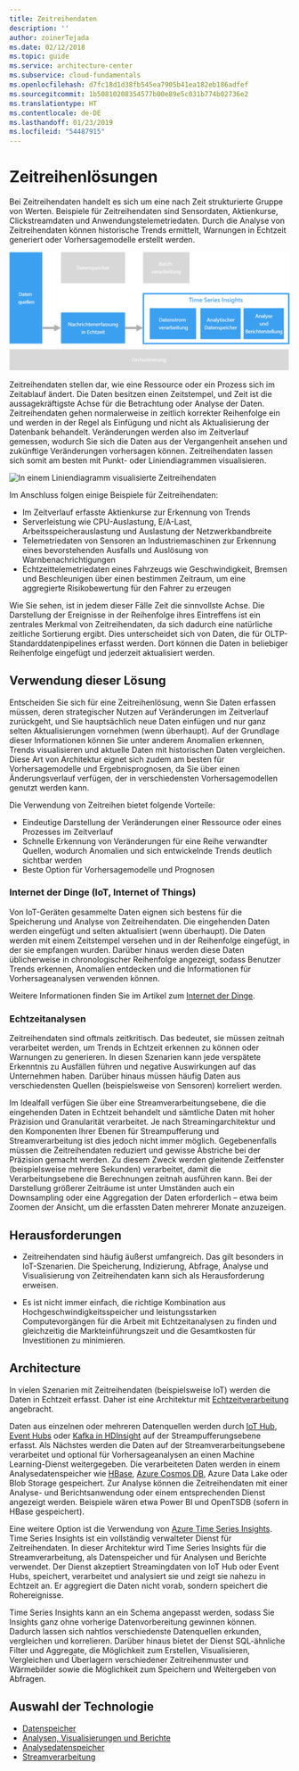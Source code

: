 ```yaml
---
title: Zeitreihendaten
description: ''
author: zoinerTejada
ms.date: 02/12/2018
ms.topic: guide
ms.service: architecture-center
ms.subservice: cloud-fundamentals
ms.openlocfilehash: d7fc18d1d38fb545ea7905b41ea182eb186adfef
ms.sourcegitcommit: 1b50810208354577b00e89e5c031b774b02736e2
ms.translationtype: HT
ms.contentlocale: de-DE
ms.lasthandoff: 01/23/2019
ms.locfileid: "54487915"
---
```

# <a name="time-series-solutions"></a>Zeitreihenlösungen

Bei Zeitreihendaten handelt es sich um eine nach Zeit strukturierte Gruppe von Werten. Beispiele für Zeitreihendaten sind Sensordaten, Aktienkurse, Clickstreamdaten und Anwendungstelemetriedaten. Durch die Analyse von Zeitreihendaten können historische Trends ermittelt, Warnungen in Echtzeit generiert oder Vorhersagemodelle erstellt werden.

![Time Series Insights](./images/time-series-insights.png)

Zeitreihendaten stellen dar, wie eine Ressource oder ein Prozess sich im Zeitablauf ändert. Die Daten besitzen einen Zeitstempel, und Zeit ist die aussagekräftigste Achse für die Betrachtung oder Analyse der Daten. Zeitreihendaten gehen normalerweise in zeitlich korrekter Reihenfolge ein und werden in der Regel als Einfügung und nicht als Aktualisierung der Datenbank behandelt. Veränderungen werden also im Zeitverlauf gemessen, wodurch Sie sich die Daten aus der Vergangenheit ansehen und zukünftige Veränderungen vorhersagen können. Zeitreihendaten lassen sich somit am besten mit Punkt- oder Liniendiagrammen visualisieren.

![In einem Liniendiagramm visualisierte Zeitreihendaten](./images/time-series-chart.png)

Im Anschluss folgen einige Beispiele für Zeitreihendaten:

- Im Zeitverlauf erfasste Aktienkurse zur Erkennung von Trends
- Serverleistung wie CPU-Auslastung, E/A-Last, Arbeitsspeicherauslastung und Auslastung der Netzwerkbandbreite
- Telemetriedaten von Sensoren an Industriemaschinen zur Erkennung eines bevorstehenden Ausfalls und Auslösung von Warnbenachrichtigungen
- Echtzeittelemetriedaten eines Fahrzeugs wie Geschwindigkeit, Bremsen und Beschleunigen über einen bestimmen Zeitraum, um eine aggregierte Risikobewertung für den Fahrer zu erzeugen

Wie Sie sehen, ist in jedem dieser Fälle Zeit die sinnvollste Achse. Die Darstellung der Ereignisse in der Reihenfolge ihres Eintreffens ist ein zentrales Merkmal von Zeitreihendaten, da sich dadurch eine natürliche zeitliche Sortierung ergibt. Dies unterscheidet sich von Daten, die für OLTP-Standarddatenpipelines erfasst werden. Dort können die Daten in beliebiger Reihenfolge eingefügt und jederzeit aktualisiert werden.

## <a name="when-to-use-this-solution"></a>Verwendung dieser Lösung

Entscheiden Sie sich für eine Zeitreihenlösung, wenn Sie Daten erfassen müssen, deren strategischer Nutzen auf Veränderungen im Zeitverlauf zurückgeht, und Sie hauptsächlich neue Daten einfügen und nur ganz selten Aktualisierungen vornehmen (wenn überhaupt). Auf der Grundlage dieser Informationen können Sie unter anderem Anomalien erkennen, Trends visualisieren und aktuelle Daten mit historischen Daten vergleichen. Diese Art von Architektur eignet sich zudem am besten für Vorhersagemodelle und Ergebnisprognosen, da Sie über einen Änderungsverlauf verfügen, der in verschiedensten Vorhersagemodellen genutzt werden kann.

Die Verwendung von Zeitreihen bietet folgende Vorteile:

- Eindeutige Darstellung der Veränderungen einer Ressource oder eines Prozesses im Zeitverlauf
- Schnelle Erkennung von Veränderungen für eine Reihe verwandter Quellen, wodurch Anomalien und sich entwickelnde Trends deutlich sichtbar werden
- Beste Option für Vorhersagemodelle und Prognosen

### <a name="internet-of-things-iot"></a>Internet der Dinge (IoT, Internet of Things)

Von IoT-Geräten gesammelte Daten eignen sich bestens für die Speicherung und Analyse von Zeitreihendaten. Die eingehenden Daten werden eingefügt und selten aktualisiert (wenn überhaupt). Die Daten werden mit einem Zeitstempel versehen und in der Reihenfolge eingefügt, in der sie empfangen wurden. Darüber hinaus werden diese Daten üblicherweise in chronologischer Reihenfolge angezeigt, sodass Benutzer Trends erkennen, Anomalien entdecken und die Informationen für Vorhersageanalysen verwenden können.

Weitere Informationen finden Sie im Artikel zum [Internet der Dinge](../big-data/index.md#internet-of-things-iot).

### <a name="real-time-analytics"></a>Echtzeitanalysen

Zeitreihendaten sind oftmals zeitkritisch. Das bedeutet, sie müssen zeitnah verarbeitet werden, um Trends in Echtzeit erkennen zu können oder Warnungen zu generieren. In diesen Szenarien kann jede verspätete Erkenntnis zu Ausfällen führen und negative Auswirkungen auf das Unternehmen haben. Darüber hinaus müssen häufig Daten aus verschiedensten Quellen (beispielsweise von Sensoren) korreliert werden.

Im Idealfall verfügen Sie über eine Streamverarbeitungsebene, die die eingehenden Daten in Echtzeit behandelt und sämtliche Daten mit hoher Präzision und Granularität verarbeitet. Je nach Streamingarchitektur und den Komponenten Ihrer Ebenen für Streampufferung und Streamverarbeitung ist dies jedoch nicht immer möglich. Gegebenenfalls müssen die Zeitreihendaten reduziert und gewisse Abstriche bei der Präzision gemacht werden. Zu diesem Zweck werden gleitende Zeitfenster (beispielsweise mehrere Sekunden) verarbeitet, damit die Verarbeitungsebene die Berechnungen zeitnah ausführen kann. Bei der Darstellung größerer Zeiträume ist unter Umständen auch ein Downsampling oder eine Aggregation der Daten erforderlich – etwa beim Zoomen der Ansicht, um die erfassten Daten mehrerer Monate anzuzeigen.

## <a name="challenges"></a>Herausforderungen

- Zeitreihendaten sind häufig äußerst umfangreich. Das gilt besonders in IoT-Szenarien. Die Speicherung, Indizierung, Abfrage, Analyse und Visualisierung von Zeitreihendaten kann sich als Herausforderung erweisen.

- Es ist nicht immer einfach, die richtige Kombination aus Hochgeschwindigkeitsspeicher und leistungsstarken Computevorgängen für die Arbeit mit Echtzeitanalysen zu finden und gleichzeitig die Markteinführungszeit und die Gesamtkosten für Investitionen zu minimieren.

## <a name="architecture"></a>Architecture

In vielen Szenarien mit Zeitreihendaten (beispielsweise IoT) werden die Daten in Echtzeit erfasst. Daher ist eine Architektur mit [Echtzeitverarbeitung](../big-data/real-time-processing.md) angebracht.

Daten aus einzelnen oder mehreren Datenquellen werden durch [IoT Hub](/azure/iot-hub/), [Event Hubs](/azure/event-hubs/) oder [Kafka in HDInsight](/azure/hdinsight/kafka/apache-kafka-introduction) auf der Streampufferungsebene erfasst. Als Nächstes werden die Daten auf der Streamverarbeitungsebene verarbeitet und optional für Vorhersageanalysen an einen Machine Learning-Dienst weitergegeben. Die verarbeiteten Daten werden in einem Analysedatenspeicher wie [HBase](/azure/hdinsight/hbase/apache-hbase-overview), [Azure Cosmos DB](/azure/cosmos-db/), Azure Data Lake oder Blob Storage gespeichert. Zur Analyse können die Zeitreihendaten mit einer Analyse- und Berichtsanwendung oder einem entsprechenden Dienst angezeigt werden. Beispiele wären etwa Power BI und OpenTSDB (sofern in HBase gespeichert).

Eine weitere Option ist die Verwendung von [Azure Time Series Insights](/azure/time-series-insights/). Time Series Insights ist ein vollständig verwalteter Dienst für Zeitreihendaten. In dieser Architektur wird Time Series Insights für die Streamverarbeitung, als Datenspeicher und für Analysen und Berichte verwendet. Der Dienst akzeptiert Streamingdaten von IoT Hub oder Event Hubs, speichert, verarbeitet und analysiert sie und zeigt sie nahezu in Echtzeit an. Er aggregiert die Daten nicht vorab, sondern speichert die Rohereignisse.

Time Series Insights kann an ein Schema angepasst werden, sodass Sie Insights ganz ohne vorherige Datenvorbereitung gewinnen können. Dadurch lassen sich nahtlos verschiedenste Datenquellen erkunden, vergleichen und korrelieren. Darüber hinaus bietet der Dienst SQL-ähnliche Filter und Aggregate, die Möglichkeit zum Erstellen, Visualisieren, Vergleichen und Überlagern verschiedener Zeitreihenmuster und Wärmebilder sowie die Möglichkeit zum Speichern und Weitergeben von Abfragen.

## <a name="technology-choices"></a>Auswahl der Technologie

- [Datenspeicher](../technology-choices/data-storage.md)
- [Analysen, Visualisierungen und Berichte](../technology-choices/analysis-visualizations-reporting.md)
- [Analysedatenspeicher](../technology-choices/analytical-data-stores.md)
- [Streamverarbeitung](../technology-choices/stream-processing.md)
